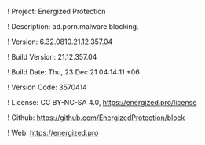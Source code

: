 ! Project: Energized Protection

! Description: ad.porn.malware blocking.

! Version: 6.32.0810.21.12.357.04

! Build Version: 21.12.357.04

! Build Date: Thu, 23 Dec 21 04:14:11 +06

! Version Code: 3570414

! License: CC BY-NC-SA 4.0, https://energized.pro/license

! Github: https://github.com/EnergizedProtection/block

! Web: https://energized.pro
